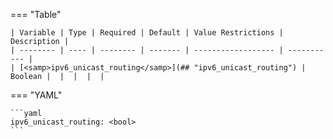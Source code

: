 <!--
  ~ Copyright (c) 2023 Arista Networks, Inc.
  ~ Use of this source code is governed by the Apache License 2.0
  ~ that can be found in the LICENSE file.
  -->
=== "Table"

    | Variable | Type | Required | Default | Value Restrictions | Description |
    | -------- | ---- | -------- | ------- | ------------------ | ----------- |
    | [<samp>ipv6_unicast_routing</samp>](## "ipv6_unicast_routing") | Boolean |  |  |  |  |

=== "YAML"

    ```yaml
    ipv6_unicast_routing: <bool>
    ```
